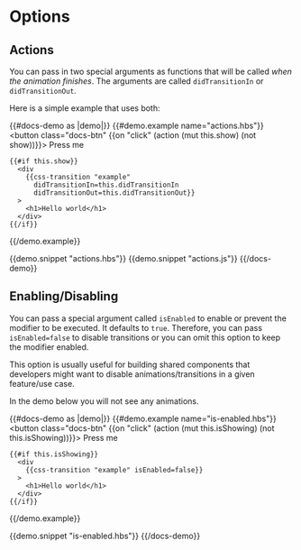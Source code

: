 # Options

## Actions

You can pass in two special arguments as functions that will be called *when the animation finishes*.
The arguments are called `didTransitionIn` or `didTransitionOut`.

Here is a simple example that uses both:

{{#docs-demo as |demo|}}
  {{#demo.example name="actions.hbs"}}
    <button class="docs-btn" {{on "click" (action (mut this.show) (not show))}}>
      Press me
    </button>

    {{#if this.show}}
      <div
        {{css-transition "example"
          didTransitionIn=this.didTransitionIn
          didTransitionOut=this.didTransitionOut}}
      >
        <h1>Hello world</h1>
      </div>
    {{/if}}
  {{/demo.example}}

  {{demo.snippet "actions.hbs"}}
  {{demo.snippet "actions.js"}}
{{/docs-demo}}

## Enabling/Disabling

You can pass a special argument called `isEnabled` to enable or prevent the modifier
to be executed.
It defaults to `true`. Therefore, you can pass `isEnabled=false` to disable
transitions or you can omit this option to keep the modifier enabled.

This option is usually useful for building shared components that developers might
want to disable animations/transitions in a given feature/use case.

In the demo below you will not see any animations.

{{#docs-demo as |demo|}}
  {{#demo.example name="is-enabled.hbs"}}
    <button class="docs-btn" {{on "click" (action (mut this.isShowing) (not this.isShowing))}}>
      Press me
    </button>

    {{#if this.isShowing}}
      <div
        {{css-transition "example" isEnabled=false}}
      >
        <h1>Hello world</h1>
      </div>
    {{/if}}
  {{/demo.example}}

  {{demo.snippet "is-enabled.hbs"}}
{{/docs-demo}}
